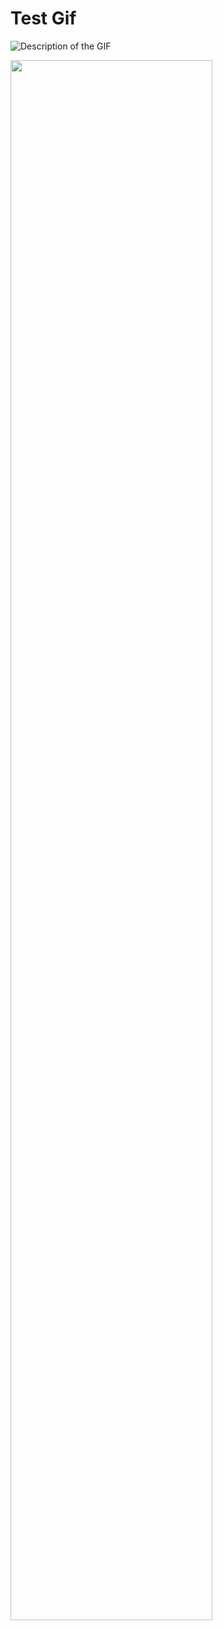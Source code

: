 # Test Gif

![Description of the GIF](./assets/cg-day2.gif)


<img src="./assets/cg-day2.gif" style="width: 80%; height: 80%;" />

